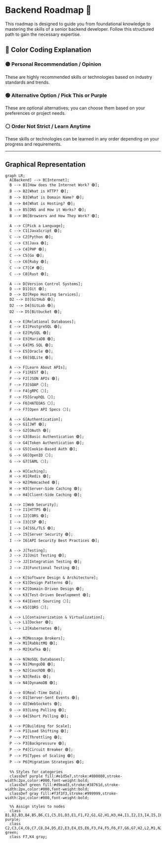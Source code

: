 # Backend Roadmap 🚀

This roadmap is designed to guide you from foundational knowledge to mastering the skills of a senior backend developer. Follow this structured path to gain the necessary expertise.

## **🎨 Color Coding Explanation**

### **🟣 Personal Recommendation / Opinion**
These are highly recommended skills or technologies based on industry standards and trends.

### **🟢 Alternative Option / Pick This or Purple**
These are optional alternatives; you can choose them based on your preferences or project needs.

### **⚪ Order Not Strict / Learn Anytime**
These skills or technologies can be learned in any order depending on your progress and requirements.

---

## **Graphical Representation**

```mermaid
graph LR;
  A[Backend] --> B[Internet];
  B --> B1[How does the Internet Work? 🟣];
  B --> B2[What is HTTP? 🟣];
  B --> B3[What is Domain Name? 🟣];
  B --> B4[What is Hosting? 🟣];
  B --> B5[DNS and How it Works? 🟣];
  B --> B6[Browsers and How They Work? 🟣];

  A --> C[Pick a Language];
  C --> C1[JavaScript 🟣];
  C --> C2[Python 🟢];
  C --> C3[Java 🟢];
  C --> C4[PHP 🟢];
  C --> C5[Go 🟣];
  C --> C6[Ruby 🟢];
  C --> C7[C# 🟢];
  C --> C8[Rust 🟢];

  A --> D[Version Control Systems];
  D --> D1[Git 🟣];
  D --> D2[Repo Hosting Services];
  D2 --> D3[GitHub 🟣];
  D2 --> D4[GitLab 🟢];
  D2 --> D5[Bitbucket 🟢];

  A --> E[Relational Databases];
  E --> E1[PostgreSQL 🟣];
  E --> E2[MySQL 🟢];
  E --> E3[MariaDB 🟢];
  E --> E4[MS SQL 🟢];
  E --> E5[Oracle 🟢];
  E --> E6[SQLite 🟢];

  A --> F[Learn About APIs];
  F --> F1[REST 🟣];
  F --> F2[JSON APIs 🟣];
  F --> F3[SOAP ⚪];
  F --> F4[gRPC ⚪];
  F --> F5[GraphQL ⚪];
  F --> F6[HATEOAS ⚪];
  F --> F7[Open API Specs ⚪];

  A --> G[Authentication];
  G --> G1[JWT 🟣];
  G --> G2[OAuth 🟣];
  G --> G3[Basic Authentication 🟣];
  G --> G4[Token Authentication 🟣];
  G --> G5[Cookie-Based Auth 🟣];
  G --> G6[OpenID ⚪];
  G --> G7[SAML ⚪];

  A --> H[Caching];
  H --> H1[Redis 🟣];
  H --> H2[Memcached 🟢];
  H --> H3[Server-Side Caching 🟣];
  H --> H4[Client-Side Caching 🟣];

  A --> I[Web Security];
  I --> I1[HTTPS 🟣];
  I --> I2[CORS 🟣];
  I --> I3[CSP 🟣];
  I --> I4[SSL/TLS 🟣];
  I --> I5[Server Security 🟣];
  I --> I6[API Security Best Practices 🟣];

  A --> J[Testing];
  J --> J1[Unit Testing 🟣];
  J --> J2[Integration Testing 🟣];
  J --> J3[Functional Testing 🟣];

  A --> K[Software Design & Architecture];
  K --> K1[Design Patterns 🟣];
  K --> K2[Domain-Driven Design 🟣];
  K --> K3[Test-Driven Development 🟣];
  K --> K4[Event Sourcing ⚪];
  K --> K5[CQRS ⚪];

  A --> L[Containerization & Virtualization];
  L --> L1[Docker 🟣];
  L --> L2[Kubernetes 🟢];

  A --> M[Message Brokers];
  M --> M1[RabbitMQ 🟢];
  M --> M2[Kafka 🟣];

  A --> N[NoSQL Databases];
  N --> N1[MongoDB 🟣];
  N --> N2[CouchDB 🟢];
  N --> N3[Redis 🟣];
  N --> N4[DynamoDB 🟢];

  A --> O[Real-Time Data];
  O --> O1[Server-Sent Events 🟣];
  O --> O2[WebSockets 🟣];
  O --> O3[Long Polling 🟣];
  O --> O4[Short Polling 🟣];

  A --> P[Building for Scale];
  P --> P1[Load Shifting 🟣];
  P --> P2[Throttling 🟣];
  P --> P3[Backpressure 🟣];
  P --> P4[Circuit Breaker 🟣];
  P --> P5[Types of Scaling 🟣];
  P --> P6[Migration Strategies 🟣];

  %% Styles for categories
  classDef purple fill:#e1d5e7,stroke:#800080,stroke-width:2px,color:#000,font-weight:bold;
  classDef green fill:#d9ead3,stroke:#38761d,stroke-width:2px,color:#000,font-weight:bold;
  classDef gray fill:#f3f3f3,stroke:#999999,stroke-width:2px,color:#000,font-weight:bold;

  %% Assign styles to nodes
  class B1,B2,B3,B4,B5,B6,C1,C5,D1,D3,E1,F1,F2,G1,G2,H1,H3,H4,I1,I2,I3,I4,I5,I6,J1,J2,J3,K1,K2,K3,L1,M2,N1,N3,O1,O2,O3,O4,P1,P2,P3,P4,P5,P6 purple;
  class C2,C3,C4,C6,C7,C8,D4,D5,E2,E3,E4,E5,E6,F3,F4,F5,F6,F7,G6,G7,H2,L2,M1,N2,N4 green;
  class F7,K4 gray;
```
